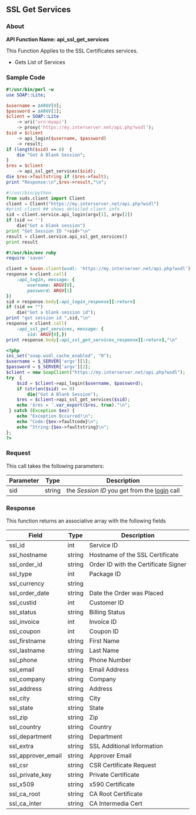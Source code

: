 
## SSL Get Services

### About

**API Function Name: api_ssl_get_services**

This Function Applies to the SSL Certificates services.
* Gets List of Services


### Sample Code

```perl
#!/usr/bin/perl -w
use SOAP::Lite;

$username = $ARGV[0];
$password = $ARGV[1];
$client = SOAP::Lite
	-> uri('urn:myapi')
	-> proxy('https://my.interserver.net/api.php?wsdl');
$sid = $client
	-> api_login($username, $password)
	-> result;
if (length($sid) == 0)  {
	die "Got A Blank Session";
} 
$res = $client
	-> api_ssl_get_services($sid);
die $res->faultstring if ($res->fault);
print "Response:\n",$res->result,"\n";

```

```python
#!/usr/bin/python
from suds.client import Client
client = Client("https://my.interserver.net/api.php?wsdl")
#print client ## shows detailed client info
sid = client.service.api_login(argv[1], argv[2])
if (sid == '')
	die("Got a blank session")
print "Got Session ID "+sid+"\n"
result = client.service.api_ssl_get_services()
print result

```

```ruby
#!/usr/bin/env ruby
require 'savon'

client = Savon.client(wsdl: 'https://my.interserver.net/api.php?wsdl')
response = client.call(
	:api_login, message: {
		username: ARGV[0],
		password: ARGV[1]
})
sid = response.body[:api_login_response][:return]
if (sid == "")
	die("Got a blank session id");
print "got session id ",sid,"\n"
response = client.call(
	:api_ssl_get_services, message: {
		sid: ARGV[0],})
print response.body[:api_ssl_get_services_response][:return],"\n"

```

```php
<?php
ini_set("soap.wsdl_cache_enabled", "0");
$username = $_SERVER['argv'][1];
$password = $_SERVER['argv'][2];
$client = new SoapClient("https://my.interserver.net/api.php?wsdl");
try  { 
	$sid = $client->api_login($username, $password);
	if (strlen($sid) == 0)
		die("Got A Blank Session");
	$res = $client->api_ssl_get_services($sid);
	echo '$res = '.var_export($res, true)."\n";
 } catch (Exception $ex) {
	echo "Exception Occurred!\n";
	echo "Code:{$ex->faultcode}\n";
	echo "String:{$ex->faultstring}\n";
}; 
?>

```



### Request

This call takes the following parameters:

Parameter|Type|Description
---------|----|-----------
sid|string|the *Session ID* you get from the [login](#login) call


### Response

This function returns an associative array with the following fields

Field|Type|Description
-----|----|-----------
ssl_id|int|Service ID
ssl_hostname|string|Hostname of the SSL Certificate
ssl_order_id|string|Order ID with the Certificate Signer
ssl_type|int|Package ID
ssl_currency|string|
ssl_order_date|string|Date the Order was Placed
ssl_custid|int|Customer ID
ssl_status|string|Billing Status
ssl_invoice|int|Invoice ID
ssl_coupon|int|Coupon ID
ssl_firstname|string|First Name
ssl_lastname|string|Last Name
ssl_phone|string|Phone Number
ssl_email|string|Email Address
ssl_company|string|Company
ssl_address|string|Address
ssl_city|string|City
ssl_state|string|State
ssl_zip|string|Zip
ssl_country|string|Country
ssl_department|string|Department
ssl_extra|string|SSL Additional Information
ssl_approver_email|string|Approver Email
ssl_csr|string|CSR Certificate Request
ssl_private_key|string|Private Certificate
ssl_x509|string|x590 Certificate
ssl_ca_root|string|CA Root Certificate
ssl_ca_inter|string|CA Intermedia Cert


